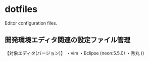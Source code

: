# dotfiles
Editor configuration files.

## 開発環境エディタ関連の設定ファイル管理
【対象エディタ(バージョン)】
・vim
・Eclipse (neon:5.5.0)
・秀丸 ()

